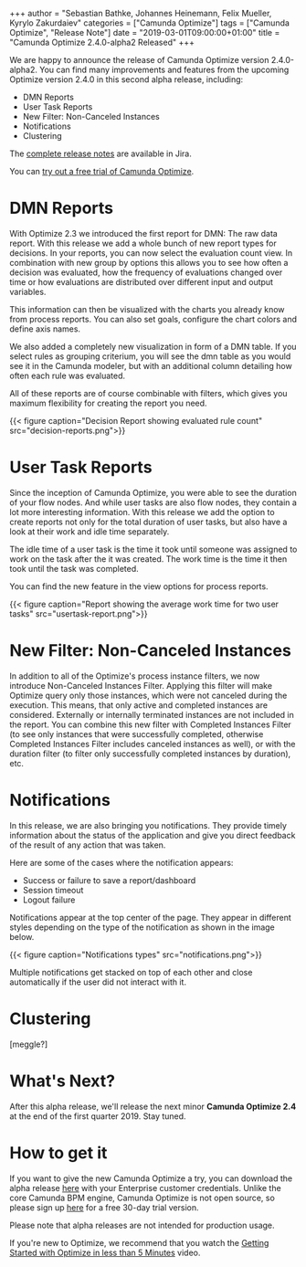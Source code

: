 +++
author = "Sebastian Bathke, Johannes Heinemann, Felix Mueller, Kyrylo Zakurdaiev"
categories = ["Camunda Optimize"]
tags = ["Camunda Optimize", "Release Note"]
date = "2019-03-01T09:00:00+01:00"
title = "Camunda Optimize 2.4.0-alpha2 Released"
+++

We are happy to announce the release of Camunda Optimize version 2.4.0-alpha2.
You can find many improvements and features from the upcoming Optimize version 2.4.0 in this second alpha release, including:

* DMN Reports
* User Task Reports
* New Filter: Non-Canceled Instances
* Notifications
* Clustering


The [complete release notes](https://app.camunda.com/jira/secure/ReleaseNote.jspa) are available in Jira.
<!--more-->
You can [try out a free trial of Camunda Optimize](#how-to-get-it).

# DMN Reports
With Optimize 2.3 we introduced the first report for DMN: The raw data report. With this release we add a whole bunch of new report types for decisions. In your reports, you can now select the evaluation count view. In combination with new group by options this allows you to see how often a decision was evaluated, how the frequency of evaluations changed over time or how evaluations are distributed over different input and output variables.

This information can then be visualized with the charts you already know from process reports. You can also set goals, configure the chart colors and define axis names.

We also added a completely new visualization in form of a DMN table. If you select rules as grouping criterium, you will see the dmn table as you would see it in the Camunda modeler, but with an additional column detailing how often each rule was evaluated.

All of these reports are of course combinable with filters, which gives you maximum flexibility for creating the report you need.

{{< figure caption="Decision Report showing evaluated rule count" src="decision-reports.png">}}

# User Task Reports
Since the inception of Camunda Optimize, you were able to see the duration of your flow nodes. And while user tasks are also flow nodes, they contain a lot more interesting information. With this release we add the option to create reports not only for the total duration of user tasks, but also have a look at their work and idle time separately.

The idle time of a user task is the time it took until someone was assigned to work on the task after the it was created. The work time is the time it then took until the task was completed.

You can find the new feature in the view options for process reports.

{{< figure caption="Report showing the average work time for two user tasks" src="usertask-report.png">}}

# New Filter: Non-Canceled Instances
In addition to all of the Optimize's process instance filters, we now introduce Non-Canceled Instances Filter. Applying this filter will make Optimize query only those instances, which were not canceled during the execution. This means, that only active and completed instances are considered. Externally or internally terminated instances are not included in the report. You can combine this new filter with Completed Instances Filter (to see only instances that were successfully completed, otherwise Completed Instances Filter includes canceled instances as well), or with the duration filter (to filter only successfully completed instances by duration), etc.

# Notifications
In this release, we are also bringing you notifications. They provide timely information about the status of the application and give you direct feedback of the result of any action that was taken.

Here are some of the cases where the notification appears: 

* Success or failure to save a report/dashboard
* Session timeout
* Logout failure

Notifications appear at the top center of the page. They appear in different styles depending on the type of the notification as shown in the image below. 

{{< figure caption="Notifications types" src="notifications.png">}}

Multiple notifications get stacked on top of each other and close automatically if the user did not interact with it.

# Clustering
[meggle?]


# What's Next?

After this alpha release, we'll release the next minor **Camunda Optimize 2.4** at the end of the first quarter 2019. Stay tuned.

# How to get it

If you want to give the new Camunda Optimize a try, you can download the alpha release [here](https://docs.camunda.org/enterprise/download/#camunda-optimize) with your Enterprise customer credentials. Unlike the core Camunda BPM engine, Camunda Optimize is not open source, so please sign up [here](https://camunda.com/download/enterprise/) for a free 30-day trial version.

Please note that alpha releases are not intended for production usage.

If you're new to Optimize, we recommend that you watch the [Getting Started with Optimize in less than 5 Minutes](https://camunda.com/learn/videos/getting-started-optimize/) video.
